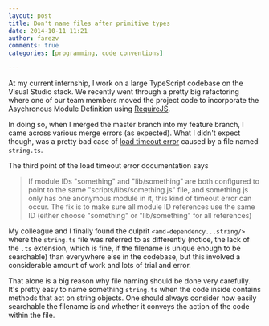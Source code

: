 ```yaml
---
layout: post
title: Don't name files after primitive types
date: 2014-10-11 11:21
author: farezv
comments: true
categories: [programming, code conventions]

---
```


At my current internship, I work on a large TypeScript codebase on the Visual Studio stack. We recently went through a pretty big refactoring where one of our team members moved the project code to incorporate the Asychronous Module Definition using [RequireJS](http://requirejs.org).

In doing so, when I merged the master branch into my feature branch, I came across various merge errors (as expected). What I didn't expect though, was a pretty bad case of [load timeout error](http://requirejs.org/docs/errors.html#timeout) caused by a file named `string.ts`.

The third point of the load timeout error documentation says
> If module IDs "something" and "lib/something" are both configured to point to the same "scripts/libs/something.js" file, and something.js only has one anonymous module in it, this kind of timeout error can occur. The fix is to make sure all module ID references use the same ID (either choose "something" or "lib/something" for all references)

My colleague and I finally found the culprit `<amd-dependency...string/>` where the `string.ts` file was referred to as differently (notice, the lack of the `.ts` extension, which is fine, if the filename is unique enough to be searchable) than everywhere else in the codebase, but this involved a considerable amount of work and lots of trial and error.

That alone is a big reason why file naming should be done very carefully. It's pretty easy to name something `string.ts` when the code inside contains methods that act on string objects. One should always consider how easily searchable the filename is and whether it conveys the action of the code within the file.